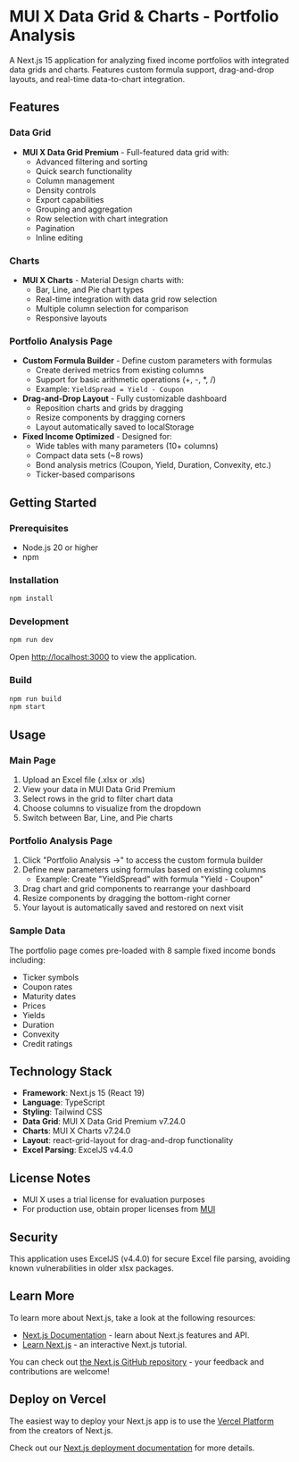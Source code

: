 # MUI X Data Grid & Charts - Portfolio Analysis

A Next.js 15 application for analyzing fixed income portfolios with integrated data grids and charts. Features custom formula support, drag-and-drop layouts, and real-time data-to-chart integration.

## Features

### Data Grid
- **MUI X Data Grid Premium** - Full-featured data grid with:
  - Advanced filtering and sorting
  - Quick search functionality
  - Column management
  - Density controls
  - Export capabilities
  - Grouping and aggregation
  - Row selection with chart integration
  - Pagination
  - Inline editing

### Charts
- **MUI X Charts** - Material Design charts with:
  - Bar, Line, and Pie chart types
  - Real-time integration with data grid row selection
  - Multiple column selection for comparison
  - Responsive layouts

### Portfolio Analysis Page
- **Custom Formula Builder** - Define custom parameters with formulas
  - Create derived metrics from existing columns
  - Support for basic arithmetic operations (+, -, *, /)
  - Example: `YieldSpread = Yield - Coupon`
- **Drag-and-Drop Layout** - Fully customizable dashboard
  - Reposition charts and grids by dragging
  - Resize components by dragging corners
  - Layout automatically saved to localStorage
- **Fixed Income Optimized** - Designed for:
  - Wide tables with many parameters (10+ columns)
  - Compact data sets (~8 rows)
  - Bond analysis metrics (Coupon, Yield, Duration, Convexity, etc.)
  - Ticker-based comparisons

## Getting Started

### Prerequisites
- Node.js 20 or higher
- npm

### Installation

```bash
npm install
```

### Development

```bash
npm run dev
```

Open [http://localhost:3000](http://localhost:3000) to view the application.

### Build

```bash
npm run build
npm start
```

## Usage

### Main Page
1. Upload an Excel file (.xlsx or .xls)
2. View your data in MUI Data Grid Premium
3. Select rows in the grid to filter chart data
4. Choose columns to visualize from the dropdown
5. Switch between Bar, Line, and Pie charts

### Portfolio Analysis Page
1. Click "Portfolio Analysis →" to access the custom formula builder
2. Define new parameters using formulas based on existing columns
   - Example: Create "YieldSpread" with formula "Yield - Coupon"
3. Drag chart and grid components to rearrange your dashboard
4. Resize components by dragging the bottom-right corner
5. Your layout is automatically saved and restored on next visit

### Sample Data
The portfolio page comes pre-loaded with 8 sample fixed income bonds including:
- Ticker symbols
- Coupon rates
- Maturity dates
- Prices
- Yields
- Duration
- Convexity
- Credit ratings

## Technology Stack

- **Framework**: Next.js 15 (React 19)
- **Language**: TypeScript
- **Styling**: Tailwind CSS
- **Data Grid**: MUI X Data Grid Premium v7.24.0
- **Charts**: MUI X Charts v7.24.0
- **Layout**: react-grid-layout for drag-and-drop functionality
- **Excel Parsing**: ExcelJS v4.4.0

## License Notes

- MUI X uses a trial license for evaluation purposes
- For production use, obtain proper licenses from [MUI](https://mui.com/x/introduction/licensing/)

## Security

This application uses ExcelJS (v4.4.0) for secure Excel file parsing, avoiding known vulnerabilities in older xlsx packages.

## Learn More

To learn more about Next.js, take a look at the following resources:

- [Next.js Documentation](https://nextjs.org/docs) - learn about Next.js features and API.
- [Learn Next.js](https://nextjs.org/learn) - an interactive Next.js tutorial.

You can check out [the Next.js GitHub repository](https://github.com/vercel/next.js) - your feedback and contributions are welcome!

## Deploy on Vercel

The easiest way to deploy your Next.js app is to use the [Vercel Platform](https://vercel.com/new?utm_medium=default-template&filter=next.js&utm_source=create-next-app&utm_campaign=create-next-app-readme) from the creators of Next.js.

Check out our [Next.js deployment documentation](https://nextjs.org/docs/app/building-your-application/deploying) for more details.

